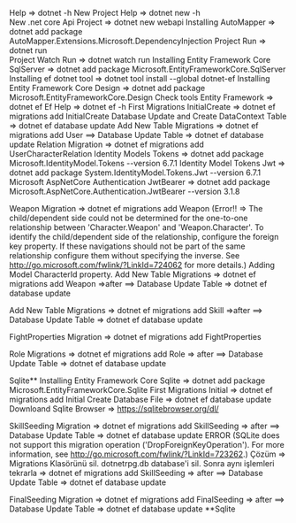 Help => dotnet -h
New Project Help => dotnet new -h  
New .net core Api Project =>  dotnet new webapi
Installing AutoMapper  => dotnet add package AutoMapper.Extensions.Microsoft.DependencyInjection 
Project Run => dotnet run    
Project Watch Run => dotnet watch run
Installing Entity Framework Core SqlServer => dotnet add package Microsoft.EntityFrameworkCore.SqlServer
Installing ef dotnet tool => dotnet tool install --global dotnet-ef
Installing Entity Framework Core Design => dotnet add package Microsoft.EntityFrameworkCore.Design
Check tools Entity Framework  => dotnet ef
Ef Help => dotnet ef -h
First Migrations InitialCreate =>  dotnet ef migrations add InitialCreate
Database Update and Create DataContext Table => dotnet ef database update
Add New Table Migrations => dotnet ef migrations add User  ==> Database Update Table => dotnet ef database update
Relation Migration => dotnet ef migrations add UserCharacterRelation
Identity Models Tokens => dotnet add package Microsoft.IdentityModel.Tokens --version 6.7.1
Identity Model Tokens Jwt => dotnet add package System.IdentityModel.Tokens.Jwt --version 6.7.1
Microsoft AspNetCore Authentication JwtBearer => dotnet add package Microsoft.AspNetCore.Authentication.JwtBearer --version 3.1.8

Weapon Migration => dotnet ef migrations add Weapon (Error!! => The child/dependent side could not be determined for the one-to-one relationship between 'Character.Weapon' and 'Weapon.Character'. To identify the child/dependent side of the relationship, configure the foreign key property. If these navigations should not be part of the same relationship configure them without specifying the inverse. See http://go.microsoft.com/fwlink/?LinkId=724062 for more details.) Adding Model CharacterId property. 
Add New Table Migrations => dotnet ef migrations add Weapon =>after ==> Database Update Table => dotnet ef database update

Add New Table Migrations => dotnet ef migrations add Skill =>after ==> Database Update Table => dotnet ef database update

FightProperties Migration => dotnet ef migrations add FightProperties 

 Role Migrations => dotnet ef migrations add Role =>  after ==> Database Update Table => dotnet ef database update


Sqlite**
Installing Entity Framework Core Sqlite => dotnet add package Microsoft.EntityFrameworkCore.Sqlite
First Migrations Initial =>  dotnet ef migrations add Initial
Create Database File  => dotnet ef database update
Downloand Sqlite Browser => https://sqlitebrowser.org/dl/

SkillSeeding Migration => dotnet ef migrations add SkillSeeding => after ==> Database Update Table => dotnet ef database update ERROR (SQLite does not support this migration operation ('DropForeignKeyOperation'). For more information, see http://go.microsoft.com/fwlink/?LinkId=723262.) Çözüm => Migrations Klasörünü sil. dotnetrpg.db database'i sil.
Sonra aynı işlemleri tekrarla => dotnet ef migrations add SkillSeeding => after ==> Database Update Table => dotnet ef database update


FinalSeeding Migration => dotnet ef migrations add FinalSeeding => after ==> Database Update Table => dotnet ef database update
**Sqlite

